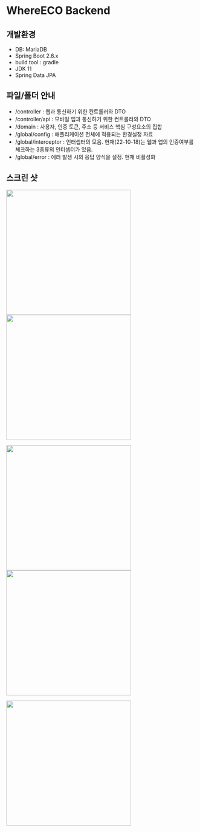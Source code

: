 # WhereECO Backend

## 개발환경

- DB: MariaDB
- Spring Boot 2.6.x
- build tool : gradle
- JDK 11
- Spring Data JPA

## 파일/폴더 안내

- /controller : 웹과 통신하기 위한 컨트롤러와 DTO
- /controller/api : 모바일 앱과 통신하기 위한 컨트롤러와 DTO
- /domain : 사용자, 인증 토큰, 주소 등 서비스 핵심 구성요소의 집합
- /global/config : 애플리케이션 전체에 적용되는 환경설정 자료
- /global/interceptor : 인터셉터의 모음. 현재(22-10-18)는 웹과 앱의 인증여부를 체크하는 3종류의 인터셉터가 있음.
- /global/error : 에러 발생 시의 응답 양식을 설정. 현재 비활성화


## 스크린 샷
<img width="330" src ="https://user-images.githubusercontent.com/72500673/196348330-bc481a05-6411-4543-89e1-e3ad67cd63ee.png"><img width="330" src ="https://user-images.githubusercontent.com/72500673/196348369-4e5a7e1d-085c-4700-a38f-3565a5e48fcd.png">

<img width="330" src ="https://user-images.githubusercontent.com/72500673/196348411-fbad4962-08a1-4d8f-aad4-911edd2c7347.png"><img width="330" src ="https://user-images.githubusercontent.com/72500673/196348451-a736fa36-49f0-430c-b087-8abdbc7f3a99.png">

<img width="330" src ="https://user-images.githubusercontent.com/72500673/196348531-1a1edf20-2d55-4e5d-bb8c-425f5d67131c.png">